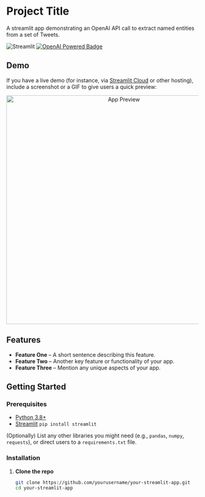 # Project Title

A streamlit app demonstrating an OpenAI API call to extract named entities from a set of Tweets.

![Streamlit](https://img.shields.io/badge/Made%20with-Streamlit-FF4B4B.svg?style=flat-square)
[![OpenAI Powered Badge](https://img.shields.io/badge/OpenAI-Powered-412991?style=flat&logo=openai&logoColor=white)](https://openai.com)



## Demo

If you have a live demo (for instance, via [Streamlit Cloud](https://streamlit.io/cloud) or other hosting), include a screenshot or a GIF to give users a quick preview:

<p align="center">
  <img src="https://user-images.githubusercontent.com/placeholder/demo-screenshot.png" alt="App Preview" width="600"/>
</p>

## Features

- **Feature One** – A short sentence describing this feature.
- **Feature Two** – Another key feature or functionality of your app.
- **Feature Three** – Mention any unique aspects of your app.

## Getting Started

### Prerequisites

- [Python 3.8+](https://www.python.org/downloads/)  
- [Streamlit](https://docs.streamlit.io/) `pip install streamlit`

(Optionally) List any other libraries you might need (e.g., `pandas`, `numpy`, `requests`), or direct users to a `requirements.txt` file.

### Installation

1. **Clone the repo**  
   ```bash
   git clone https://github.com/yourusername/your-streamlit-app.git
   cd your-streamlit-app
